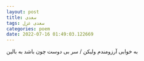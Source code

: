 ```yaml
---
layout: post
title: سعدی
tags: سعدی غزل
categories: poem
date: 2022-07-16 01:49:03.122669
---
```


به خوابی آرزومندم ولیکن / سر بی دوست چون باشد به بالین